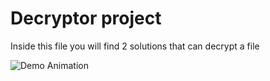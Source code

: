 # Decryptor project

Inside this file you will find 2 solutions that can decrypt a file

![Demo Animation](https://media.giphy.com/media/3ohzdQ1IynzclJldUQ/giphy.gif)